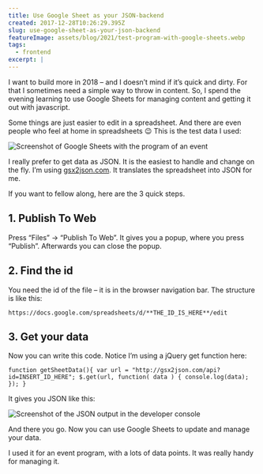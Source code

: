 ```yaml
---
title: Use Google Sheet as your JSON-backend
created: 2017-12-28T10:26:29.395Z
slug: use-google-sheet-as-your-json-backend
featureImage: assets/blog/2021/test-program-with-google-sheets.webp
tags:
  - frontend
excerpt: |
---
```


I want to build more in 2018 – and I doesn’t mind if it’s quick and dirty. For that I sometimes need a simple way to throw in content. So, I spend the evening learning to use Google Sheets for managing content and getting it out with javascript.

Some things are just easier to edit in a spreadsheet. And there are even people who feel at home in spreadsheets 😉 This is the test data I used:

![Screenshot of Google Sheets with the program of an event](/assets/blog/2021/test-program-with-google-sheets.webp)

I really prefer to get data as JSON. It is the easiest to handle and change on the fly. I’m using [gsx2json.com](http://gsx2json.com/). It translates the spreadsheet into JSON for me.

If you want to fellow along, here are the 3 quick steps.

## 1. Publish To Web
Press “Files” → “Publish To Web”. It gives you a popup, where you press “Publish”. Afterwards you can close the popup.

## 2. Find the id
You need the id of the file – it is in the browser navigation bar. The structure is like this:

``https://docs.google.com/spreadsheets/d/**THE_ID_IS_HERE**/edit``

## 3. Get your data
Now you can write this code. Notice I’m using a jQuery get function here:

``function getSheetData(){ var url = "http://gsx2json.com/api?id=INSERT_ID_HERE"; $.get(url, function( data ) { console.log(data); }); }``

It gives you JSON like this:

![Screenshot of the JSON output in the developer console](/assets/blog/2021/screenshot-json-output.webp)

And there you go. Now you can use Google Sheets to update and manage your data.

I used it for an event program, with a lots of data points. It was really handy for managing it.
